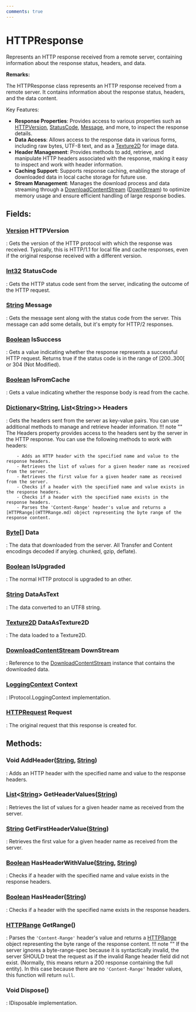 ```yaml
---
comments: true
---
```

# HTTPResponse

Represents an HTTP response received from a remote server, containing information about the response status, headers, and data. 

**Remarks:**

The HTTPResponse class represents an HTTP response received from a remote server. It contains information about the response status, headers, and the data content. 

 Key Features: 

- **Response Properties**: Provides access to various properties such as [HTTPVersion](#version-httpversion), [StatusCode](#int32-statuscode), [Message](#string-message), and more, to inspect the response details.
- **Data Access**: Allows access to the response data in various forms, including raw bytes, UTF-8 text, and as a [Texture2D](https://docs.unity3d.com/ScriptReference/Texture2D.html) for image data.
- **Header Management**: Provides methods to add, retrieve, and manipulate HTTP headers associated with the response, making it easy to inspect and work with header information.
- **Caching Support**: Supports response caching, enabling the storage of downloaded data in local cache storage for future use.
- **Stream Management**: Manages the download process and data streaming through a [DownloadContentStream](../Response/DownloadContentStream.md) ([DownStream](#downloadcontentstream-downstream)) to optimize memory usage and ensure efficient handling of large response bodies.



## **Fields**:
### **[Version](https://learn.microsoft.com/en-us/dotnet/api/System.Version) HTTPVersion**
: Gets the version of the HTTP protocol with which the response was received. Typically, this is HTTP/1.1 for local file and cache responses, even if the original response received with a different version. 
### **[Int32](https://learn.microsoft.com/en-us/dotnet/api/System.Int32) StatusCode**
: Gets the HTTP status code sent from the server, indicating the outcome of the HTTP request. 
### **[String](https://learn.microsoft.com/en-us/dotnet/api/System.String) Message**
: Gets the message sent along with the status code from the server. This message can add some details, but it's empty for HTTP/2 responses. 
### **[Boolean](https://learn.microsoft.com/en-us/dotnet/api/System.Boolean) IsSuccess**
: Gets a value indicating whether the response represents a successful HTTP request. Returns true if the status code is in the range of [200..300[ or 304 (Not Modified). 
### **[Boolean](https://learn.microsoft.com/en-us/dotnet/api/System.Boolean) IsFromCache**
: Gets a value indicating whether the response body is read from the cache. 
### **[Dictionary](https://learn.microsoft.com/en-us/dotnet/api/System.Collections.Generic.Dictionary-2)&lt;[String](https://learn.microsoft.com/en-us/dotnet/api/System.String), [List](https://learn.microsoft.com/en-us/dotnet/api/System.Collections.Generic.List-1)&lt;[String](https://learn.microsoft.com/en-us/dotnet/api/System.String)&gt;&gt; Headers**
: Gets the headers sent from the server as key-value pairs. You can use additional methods to manage and retrieve header information. 
	!!! note ""
		The Headers property provides access to the headers sent by the server in the HTTP response. You can use the following methods to work with headers: 

		- Adds an HTTP header with the specified name and value to the response headers.
		- Retrieves the list of values for a given header name as received from the server.
		- Retrieves the first value for a given header name as received from the server.
		- Checks if a header with the specified name and value exists in the response headers.
		- Checks if a header with the specified name exists in the response headers.
		- Parses the 'Content-Range' header's value and returns a [HTTPRange](HTTPRange.md) object representing the byte range of the response content.



### **[Byte[]](https://learn.microsoft.com/en-us/dotnet/api/System.Byte[]) Data**
: The data that downloaded from the server. All Transfer and Content encodings decoded if any(eg. chunked, gzip, deflate). 
### **[Boolean](https://learn.microsoft.com/en-us/dotnet/api/System.Boolean) IsUpgraded**
: The normal HTTP protocol is upgraded to an other. 
### **[String](https://learn.microsoft.com/en-us/dotnet/api/System.String) DataAsText**
: The data converted to an UTF8 string. 
### **[Texture2D](https://docs.unity3d.com/ScriptReference/Texture2D.html) DataAsTexture2D**
: The data loaded to a Texture2D. 
### **[DownloadContentStream](../Response/DownloadContentStream.md) DownStream**
: Reference to the [DownloadContentStream](../Response/DownloadContentStream.md) instance that contains the downloaded data. 
### **[LoggingContext](../Logger/LoggingContext.md) Context**
: IProtocol.LoggingContext implementation. 
### **[HTTPRequest](HTTPRequest.md) Request**
: The original request that this response is created for. 
## **Methods**:

### Void AddHeader([String](https://learn.microsoft.com/en-us/dotnet/api/System.String), [String](https://learn.microsoft.com/en-us/dotnet/api/System.String))
: Adds an HTTP header with the specified name and value to the response headers. 

### [List](https://learn.microsoft.com/en-us/dotnet/api/System.Collections.Generic.List-1)&lt;[String](https://learn.microsoft.com/en-us/dotnet/api/System.String)&gt; GetHeaderValues([String](https://learn.microsoft.com/en-us/dotnet/api/System.String))
: Retrieves the list of values for a given header name as received from the server. 

### [String](https://learn.microsoft.com/en-us/dotnet/api/System.String) GetFirstHeaderValue([String](https://learn.microsoft.com/en-us/dotnet/api/System.String))
: Retrieves the first value for a given header name as received from the server. 

### [Boolean](https://learn.microsoft.com/en-us/dotnet/api/System.Boolean) HasHeaderWithValue([String](https://learn.microsoft.com/en-us/dotnet/api/System.String), [String](https://learn.microsoft.com/en-us/dotnet/api/System.String))
: Checks if a header with the specified name and value exists in the response headers. 

### [Boolean](https://learn.microsoft.com/en-us/dotnet/api/System.Boolean) HasHeader([String](https://learn.microsoft.com/en-us/dotnet/api/System.String))
: Checks if a header with the specified name exists in the response headers. 

### [HTTPRange](HTTPRange.md) GetRange()
: Parses the `'Content-Range'` header's value and returns a [HTTPRange](HTTPRange.md) object representing the byte range of the response content. 
	!!! note ""
		If the server ignores a byte-range-spec because it is syntactically invalid, the server SHOULD treat the request as if the invalid Range header field did not exist. (Normally, this means return a 200 response containing the full entity). In this case because there are no `'Content-Range'` header values, this function will return `null`. 


### Void Dispose()
: IDisposable implementation. 